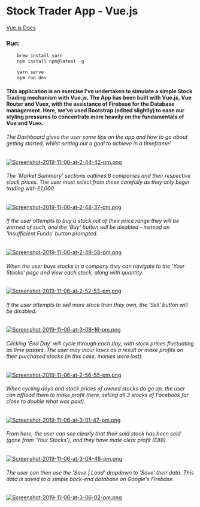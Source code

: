 # Stock Trader App - Vue.js

[Vue.js Docs](https://vuejs.org/v2/guide/)

### Run:

```javascript
    brew install yarn
    npm install npm@latest -g

    yarn serve
    npm run dev
```

#### This application is an exercise I've undertaken to simulate a simple Stock Trading mechanism with Vue.js. The App has been built with Vue.js, Vue Router and Vuex, with the assistance of Firebase for the Database management. Here, we've used Bootstrap (edited slightly) to ease our styling pressures to concentrate more heavily on the fundamentals of Vue and Vuex.

###### The Dashboard gives the user some tips on the app and how to go about getting started, whilst setting out a goal to achieve in a timeframe!

[![Screenshot-2019-11-06-at-2-44-42-pm.png](https://i.postimg.cc/1tNqWQJ4/Screenshot-2019-11-06-at-2-44-42-pm.png)](https://postimg.cc/k6qG4krd)

###### The 'Market Summary' sections outlines 8 companies and their respective stock prices. The user must select from these carefully as they only begin trading with £1,000.

[![Screenshot-2019-11-06-at-2-48-37-pm.png](https://i.postimg.cc/kX8DLsQY/Screenshot-2019-11-06-at-2-48-37-pm.png)](https://postimg.cc/jLxs7zky)

###### If the user attempts to buy a stock out of their price range they will be warned of such, and the 'Buy' button will be disabled - instead an 'Insufficient Funds' button prompted.

[![Screenshot-2019-11-06-at-2-49-58-pm.png](https://i.postimg.cc/RZKfQ9pF/Screenshot-2019-11-06-at-2-49-58-pm.png)](https://postimg.cc/TK2pT86M)

###### When the user buys stocks in a company they can navigate to the 'Your Stocks' page and view each stock, along with quantity.

[![Screenshot-2019-11-06-at-2-52-53-pm.png](https://i.postimg.cc/fWFQYh01/Screenshot-2019-11-06-at-2-52-53-pm.png)](https://postimg.cc/rzSHL3j9)

###### If the user attempts to sell more stock than they own, the 'Sell' button will be disabled.

[![Screenshot-2019-11-06-at-3-08-16-pm.png](https://i.postimg.cc/m2f8xbzY/Screenshot-2019-11-06-at-3-08-16-pm.png)](https://postimg.cc/0rnpD1Cj)

###### Clicking 'End Day' will cycle through each day, with stock prices fluctuating as time passes. The user may incur loses as a result or make profits on their purchased stocks (in this case, monies were lost).

[![Screenshot-2019-11-06-at-2-56-55-pm.png](https://i.postimg.cc/RCkdKMv3/Screenshot-2019-11-06-at-2-56-55-pm.png)](https://postimg.cc/ThcnXvLG)

###### When cycling days and stock prices of owned stocks do go up, the user can offload them to make profit (here, selling all 3 stocks of Facebook for close to double what was paid).

[![Screenshot-2019-11-06-at-3-01-47-pm.png](https://i.postimg.cc/W4rVXNQd/Screenshot-2019-11-06-at-3-01-47-pm.png)](https://postimg.cc/CZF9KgM0)

###### From here, the user can see clearly that their sold stock has been sold (gone from 'Your Stocks'), and they have mate clear profit (£88).

[![Screenshot-2019-11-06-at-3-04-48-pm.png](https://i.postimg.cc/MTFhShkC/Screenshot-2019-11-06-at-3-04-48-pm.png)](https://postimg.cc/DJ1CQpw6)

###### The user can then use the 'Save | Load' dropdown to 'Save' their data. This data is saved to a simple back-end database on Google's Firebase.

[![Screenshot-2019-11-06-at-3-06-02-pm.png](https://i.postimg.cc/wTGckg58/Screenshot-2019-11-06-at-3-06-02-pm.png)](https://postimg.cc/KRtMGXsJ)


